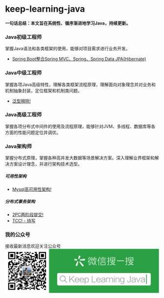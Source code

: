 # keep-learning-java
**一句话总结：本文旨在系统性、循序渐进地学习Java，持续更新。**

### Java初级工程师
掌握Java语法和各类框架的使用，能够对项目需求进行业务开发。
* [Spring Boot整合Spring MVC、Spring、Spring Data JPA(Hibernate)](https://mp.weixin.qq.com/s?__biz=MzU2NDExMjM4Mw==&mid=2247483681&idx=1&sn=2de5a03ac89a33d70a527ad690bd3a01&chksm=fc4ebfb1cb3936a701f30ed51f0c3496c52613e7dc5fd4a929011726499e84ac3d93519eec49&token=776238431&lang=zh_CN#rd)

### Java中级工程师
掌握各项Java高级特性，理解各类框架流程原理，理解面向对象理念并对业务和机制抽象封装，定位框架和机制类问题。

* [泛型擦除!](https://mp.weixin.qq.com/s?__biz=MzU2NDExMjM4Mw==&mid=2247483674&idx=1&sn=babc6074dc677d48b194735d8c763659&chksm=fc4ebf8acb39369c6d73e88166a113cc949800cc4cae1162d8a582bd5d6b6590dda9071948aa&token=2075710980&lang=zh_CN#rd)

### Java高级工程师
掌握各项分布式中间件的使用及流程原理，能够针对JVM、多线程、数据库等各方面的性能问题定位并调优。

### Java架构师
掌握分布式原理，掌握各种高并发大数据等场景解决方案。深入理解业界框架和解决方案设计理念，并进行架构技术选型。

##### 可用性架构
* [Mysql高可用性架构!](https://mp.weixin.qq.com/s?__biz=MzU2NDExMjM4Mw==&mid=2247483668&idx=1&sn=7919a686b4f58df02b4b2535de653786&chksm=fc4ebf84cb39369213808b852338af00cc019d971a9c98960f2828f940c632bb3a63db9c169b&token=262881995&lang=zh_CN#rd)

##### 分布式事务架构
* [2PC两阶段提交!](https://mp.weixin.qq.com/s?__biz=MzU2NDExMjM4Mw==&mid=2247483690&idx=1&sn=dba8b5e81fa1126a2efc7610ff7f3ed6&chksm=fc4ebfbacb3936ac92c753b0d12465e24e1088450fc55b959809996a67ac67e813fe8bcff736&token=1663054106&lang=zh_CN#rd)
* [TCC! - 待写](architect/mysqlha/mysqlha.md)

### 我的公众号
接收最新消息欢迎关注公众号
![公众号](images/qrcode.png)

